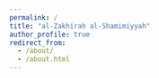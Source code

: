```yaml
---
permalink: /
title: "al-Zakhirah al-Shamimiyyah"
author_profile: true
redirect_from: 
  - /about/
  - /about.html
---
```


